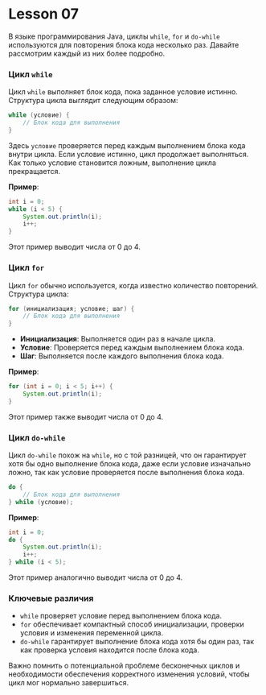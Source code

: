 # Lesson 07

В языке программирования Java, циклы `while`, `for` и `do-while` используются для повторения блока кода несколько раз. Давайте рассмотрим каждый из них более подробно.

### Цикл `while`

Цикл `while` выполняет блок кода, пока заданное условие истинно. Структура цикла выглядит следующим образом:

```java
while (условие) {
    // Блок кода для выполнения
}
```

Здесь `условие` проверяется перед каждым выполнением блока кода внутри цикла. Если условие истинно, цикл продолжает выполняться. Как только условие становится ложным, выполнение цикла прекращается.

**Пример**:

```java
int i = 0;
while (i < 5) {
    System.out.println(i);
    i++;
}
```

Этот пример выводит числа от 0 до 4.

### Цикл `for`

Цикл `for` обычно используется, когда известно количество повторений. Структура цикла:

```java
for (инициализация; условие; шаг) {
    // Блок кода для выполнения
}
```

- **Инициализация**: Выполняется один раз в начале цикла.
- **Условие**: Проверяется перед каждым выполнением блока кода.
- **Шаг**: Выполняется после каждого выполнения блока кода.

**Пример**:

```java
for (int i = 0; i < 5; i++) {
    System.out.println(i);
}
```

Этот пример также выводит числа от 0 до 4.

### Цикл `do-while`

Цикл `do-while` похож на `while`, но с той разницей, что он гарантирует хотя бы одно выполнение блока кода, даже если условие изначально ложно, так как условие проверяется после выполнения блока кода.

```java
do {
    // Блок кода для выполнения
} while (условие);
```

**Пример**:

```java
int i = 0;
do {
    System.out.println(i);
    i++;
} while (i < 5);
```

Этот пример аналогично выводит числа от 0 до 4.

### Ключевые различия

- `while` проверяет условие перед выполнением блока кода.
- `for` обеспечивает компактный способ инициализации, проверки условия и изменения переменной цикла.
- `do-while` гарантирует выполнение блока кода хотя бы один раз, так как проверка условия находится после блока кода.

Важно помнить о потенциальной проблеме бесконечных циклов и необходимости обеспечения корректного изменения условий, чтобы цикл мог нормально завершиться.